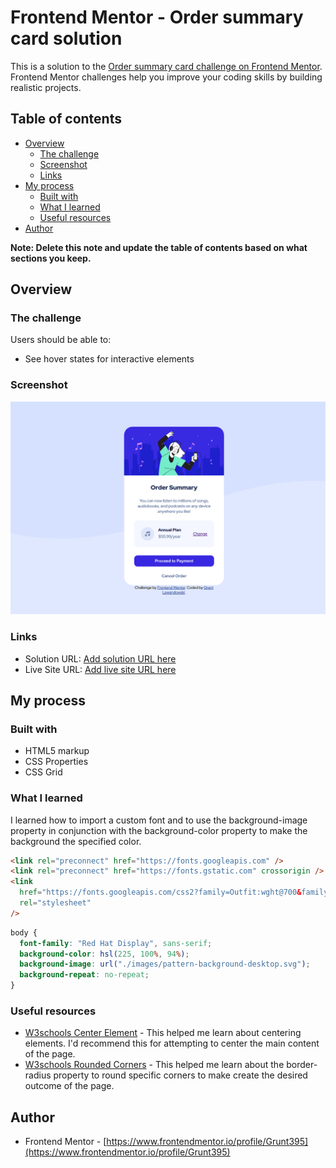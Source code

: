 # Frontend Mentor - Order summary card solution

This is a solution to the [Order summary card challenge on Frontend Mentor](https://www.frontendmentor.io/challenges/order-summary-component-QlPmajDUj). Frontend Mentor challenges help you improve your coding skills by building realistic projects.

## Table of contents

- [Overview](#overview)
  - [The challenge](#the-challenge)
  - [Screenshot](#screenshot)
  - [Links](#links)
- [My process](#my-process)
  - [Built with](#built-with)
  - [What I learned](#what-i-learned)
  - [Useful resources](#useful-resources)
- [Author](#author)

**Note: Delete this note and update the table of contents based on what sections you keep.**

## Overview

### The challenge

Users should be able to:

- See hover states for interactive elements

### Screenshot

![screenshot](./Order%20Summary%20Screenshot.png)

### Links

- Solution URL: [Add solution URL here](https://your-solution-url.com)
- Live Site URL: [Add live site URL here](https://your-live-site-url.com)

## My process

### Built with

- HTML5 markup
- CSS Properties
- CSS Grid

### What I learned

I learned how to import a custom font and to use the background-image property in conjunction with the background-color property to make the background the specified color.

```html
<link rel="preconnect" href="https://fonts.googleapis.com" />
<link rel="preconnect" href="https://fonts.gstatic.com" crossorigin />
<link
  href="https://fonts.googleapis.com/css2?family=Outfit:wght@700&family=Red+Hat+Display:wght@500;700;900&display=swap"
  rel="stylesheet"
/>
```

```css
body {
  font-family: "Red Hat Display", sans-serif;
  background-color: hsl(225, 100%, 94%);
  background-image: url("./images/pattern-background-desktop.svg");
  background-repeat: no-repeat;
}
```

### Useful resources

- [W3schools Center Element](https://www.w3schools.com/css/css_align.asp) - This helped me learn about centering elements. I'd recommend this for attempting to center the main content of the page.
- [W3schools Rounded Corners](https://www.w3schools.com/css/css3_borders.asp) - This helped me learn about the border-radius property to round specific corners to make create the desired outcome of the page.

## Author

- Frontend Mentor - [https://www.frontendmentor.io/profile/Grunt395](https://www.frontendmentor.io/profile/Grunt395)
